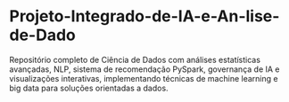 # Projeto-Integrado-de-IA-e-An-lise-de-Dado
Repositório completo de Ciência de Dados com análises estatísticas avançadas, NLP, sistema de recomendação PySpark, governança de IA e visualizações interativas, implementando técnicas de machine learning e big data para soluções orientadas a dados.
